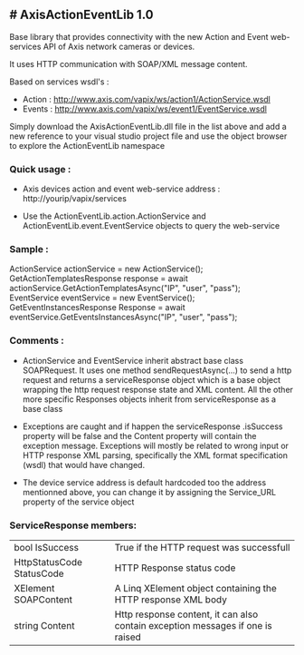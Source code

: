 <H2># AxisActionEventLib 1.0</H2>

Base library that provides connectivity with the new Action and Event web-services API of Axis network cameras or devices.

It uses HTTP communication with SOAP/XML message content.

Based on services wsdl's :

- Action : http://www.axis.com/vapix/ws/action1/ActionService.wsdl
- Events : http://www.axis.com/vapix/ws/event1/EventService.wsdl

Simply download the AxisActionEventLib.dll file in the list above and add a new reference to your visual studio project file and use the object browser to explore the ActionEventLib namespace

<H3>Quick usage :</H3>

- Axis devices action and event web-service address : http://yourip/vapix/services

- Use the ActionEventLib.action.ActionService and ActionEventLib.event.EventService objects to query the web-service

<h3>Sample :</h3>

ActionService actionService = new ActionService();</br>
GetActionTemplatesResponse response = await actionService.GetActionTemplatesAsync("IP", "user", "pass");
</br>
EventService eventService = new EventService();</br>
GetEventInstancesResponse Response = await eventService.GetEventsInstancesAsync("IP", "user", "pass");

<h3>Comments :</h3>

- ActionService and EventService inherit abstract base class SOAPRequest. It uses one method sendRequestAsync(...) to send a http request and returns a serviceResponse object which is a base object wrapping the http request response state and XML content. All the other more specific Responses objects inherit from serviceResponse as a base class

- Exceptions are caught and if happen the serviceResponse .isSuccess property will be false and the Content property will contain the exception message. Exceptions will mostly be related to wrong input or HTTP response XML parsing, specifically the XML format specification (wsdl) that would have changed. 

- The device service address is default hardcoded too the address mentionned above, you can change it by assigning the Service_URL property of the service object

<h3>ServiceResponse members:</h3>
<table>
<tr>
<td>bool IsSuccess</td><td>True if the HTTP request was successfull</td>
</tr>
<tr>
<td>HttpStatusCode StatusCode</td><td>HTTP Response status code</td>
</tr>
<tr>
<td>XElement SOAPContent</td><td>A Linq XElement object containing the HTTP response XML body </td>
</tr>
<tr>
<td>string Content</td><td>Http response content, it can also contain exception messages if one is raised</td>
</tr>
</table>
